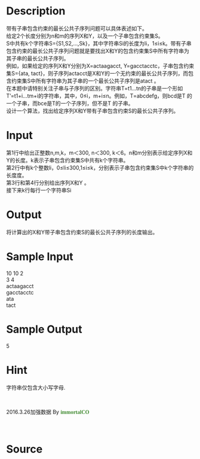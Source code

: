 
# Description

<div class="content"><div>带有子串包含约束的最长公共子序列问题可以具体表述如下。 </div>
<div>给定2个长度分别为n和m的序列X和Y，以及一个子串包含约束集S。</div>
<div>S中共有k个字符串S={S1,S2,…,Sk}，其中字符串Si的长度为li，1≤i≤k。带有子串包含约束的最长公共子序列问题就是要找出X和Y的包含约束集S中所有字符串为其子串的最长公共子序列。 </div>
<div>例如，如果给定的序列X和Y分别为X=actaagacct, Y=gacctacctc，子串包含约束集S={ata, tact}，则子序列actacct是X和Y的一个无约束的最长公共子序列，而包含约束集S中所有字符串为其子串的一个最长公共子序列是atact 。 </div>
<div>在本题中请特别关注子串与子序列的区别。字符串T=t1…tn的子串是一个形如T’=t1+i…tm+i的字符串，其中，0≤i，m+i≤n。例如，T=abcdefg，则bcd是T 的一个子串，而bce是T的一个子序列，但不是T 的子串。</div>
<div>设计一个算法，找出给定序列X和Y带有子串包含约束S的最长公共子序列。 </div>
<div></div>
<p></p></div>

# Input

<div class="content"><div>第1行中给出正整数n,m,k，m＜300, n＜300, k＜6。n和m分别表示给定序列X和Y的长度。k表示子串包含约束集S中共有k个字符串。</div>
<div>
<div>第2行中有k个整数li，0≤li≤300,1≤i≤k，分别表示子串包含约束集S中k个字符串的长度度。</div>
<div>第3行和第4行分别给出序列X和Y 。</div>
<div>接下来k行每行一个字符串Si</div>
<div></div>
</div>
<p></p></div>

# Output

<div class="content"><div>将计算出的X和Y带子串包含约束S的最长公共子序列的长度输出。</div>
<div></div>
<p></p></div>

# Sample Input

<div class="content"><span class="sampledata">10 10 2<br/>
3 4<br/>
actaagacct<br/>
gacctacctc<br/>
ata<br/>
tact</span></div>

# Sample Output

<div class="content"><span class="sampledata">5</span></div>

# Hint

<div class="content"><p></p><p>字符串仅包含大小写字母.</p><br/>
<p>2016.3.26加强数据 By <span style="color: rgb(61, 136, 45); font-family: &#39;Microsoft Yahei&#39;, verdana; font-size: 14px; font-weight: bold; line-height: 23px;">immortalCO</span></p><br/>
<p></p><p></p></div>

# Source

<div class="content"><p><a href="problemset.php?search="></a></p></div>

